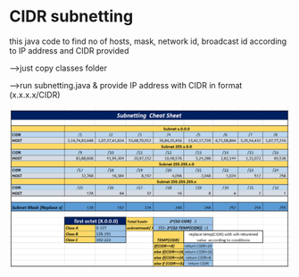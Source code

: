 # CIDR subnetting

 this java code to find no of hosts, mask, network id, broadcast id according to IP address and CIDR provided

-->just copy classes folder

-->run subnetting.java & provide IP address with CIDR in format (x.x.x.x/CIDR)

![subbnetting cheat sheet](https://raw.githubusercontent.com/enigmaOfficial/CIDR-subnetting/master/subnetting%20reference.PNG)

